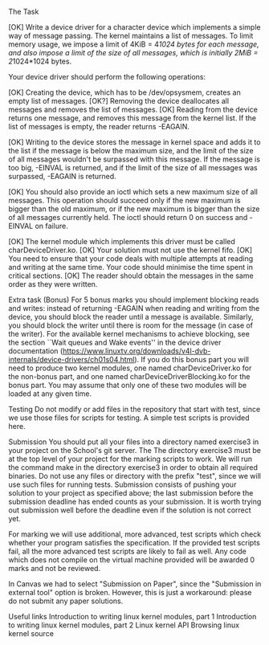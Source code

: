 The Task

[OK]
Write a device driver for a character device which implements a simple way of message passing. The kernel maintains a list of messages. To limit memory usage, we impose a limit of 4KiB = 4*1024 bytes for each message, and also impose a limit of the size of all messages, which is initially 2MiB = 2*1024*1024 bytes.

Your device driver should perform the following operations:

[OK]
Creating the device, which has to be /dev/opsysmem, creates an empty list of messages.
[OK?]
Removing the device deallocates all messages and removes the list of messages.
[OK]
Reading from the device returns one message, and removes this message from the kernel list. If the list of messages is empty, the reader returns -EAGAIN.

[OK]
Writing to the device stores the message in kernel space and adds it to the list if the message is below the maximum size, and the limit of the size of all messages wouldn't be surpassed with this message. If the message is too big, -EINVAL is returned, and if the limit of the size of all messages was surpassed, -EAGAIN is returned.

[OK]
You should also provide an ioctl which sets a new maximum size of all messages. This operation should succeed only if the new maximum is bigger than the old maximum, or if the new maximum is bigger than the size of all messages currently held. The ioctl should return 0 on success and -EINVAL on failure.

[OK]
The kernel module which implements this driver must be called charDeviceDriver.ko.
[OK]
Your solution must not use the kernel fifo.
[OK]
You need to ensure that your code deals with multiple attempts at reading and writing at the same time. Your code should minimise the time spent in critical sections. 
[OK]
The reader should obtain the messages in the same order as they were written.

Extra task (Bonus)
For 5 bonus marks you should implement blocking reads and writes: instead of returning -EAGAIN when reading and writing from the device, you should block the reader until a message is available. Similarly, you should block the writer until there is room for the message (in case of the writer). For the available kernel mechanisms to achieve blocking, see the section ``Wait queues and Wake events'' in the device driver documentation (https://www.linuxtv.org/downloads/v4l-dvb-internals/device-drivers/ch01s04.html). If you do this bonus part you will need to produce two kernel modules, one named charDeviceDriver.ko for the non-bonus part, and one named charDeviceDriverBlocking.ko for the bonus part. You may assume that only one of these two modules will be loaded at any given time.

Testing
Do not modify or add files in the repository that start with test, since we use those files for scripts for testing. A simple test scripts is provided here.

Submission
You should put all your files into a directory named exercise3 in your project on the School's git server. The The directory exercise3 must be at the top level of your project for the marking scripts to work. We will run the command make in the directory exercise3 in order to obtain all required binaries. Do not use any files or directory with the prefix "test", since we will use such files for running tests. Submission consists of pushing your solution to your project as specified above; the last submission before the submission deadline has ended counts as your submission. It is worth trying out submission well before the deadline even if the solution is not correct yet.

For marking we will use additional, more advanced, test scripts which check whether your program satisfies the specification. If the provided test scripts fail, all the more advanced test scripts are likely to fail as well. Any code which does not compile on the virtual machine provided will be awarded 0 marks and not be reviewed.

In Canvas we had to select "Submission on Paper", since the "Submission in external tool" option is broken. However, this is just a workaround: please do not submit any paper solutions.

Useful links
Introduction to writing linux kernel modules, part 1
Introduction to writing linux kernel modules, part 2
Linux kernel API
Browsing linux kernel source